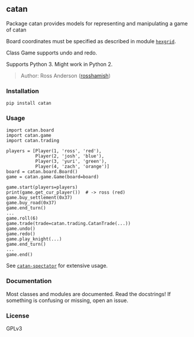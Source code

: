 catan
-----

Package catan provides models for representing and manipulating a game of catan

Board coordinates must be specified as described in module [`hexgrid`](https://github.com/rosshamish/hexgrid).

Class Game supports undo and redo.

Supports Python 3. Might work in Python 2.

> Author: Ross Anderson ([rosshamish](https://github.com/rosshamish))

### Installation

```
pip install catan
```

### Usage

```
import catan.board
import catan.game
import catan.trading

players = [Player(1, 'ross', 'red'),
           Player(2, 'josh', 'blue'),
           Player(3, 'yuri', 'green'),
           Player(4, 'zach', 'orange')]
board = catan.board.Board()
game = catan.game.Game(board=board)

game.start(players=players)
print(game.get_cur_player())  # -> ross (red)
game.buy_settlement(0x37)
game.buy_road(0x37)
game.end_turn()
...
game.roll(6)
game.trade(trade=catan.trading.CatanTrade(...))
game.undo()
game.redo()
game.play_knight(...)
game.end_turn()
...
game.end()
```

See [`catan-spectator`](https://github.com/rosshamish/catan-spectator) for extensive usage.

### Documentation

Most classes and modules are documented. Read the docstrings! If something is confusing or missing, open an issue.

### License

GPLv3
